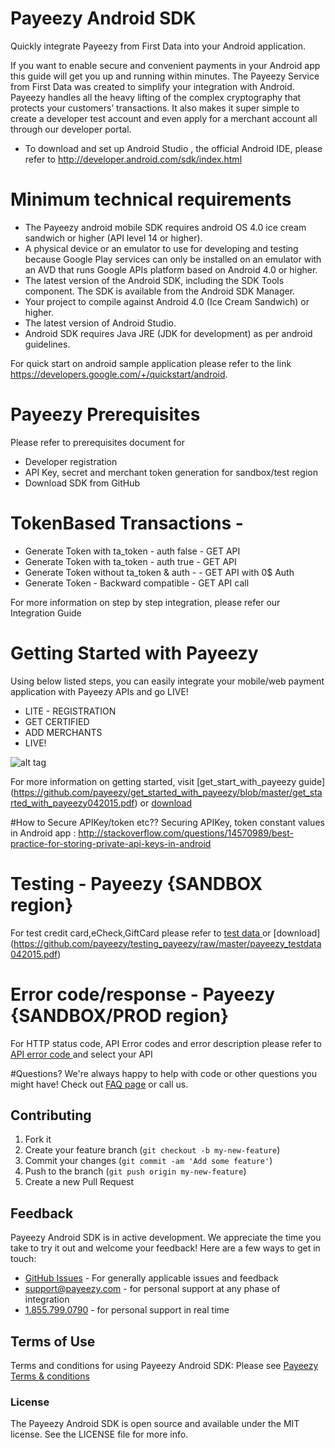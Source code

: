 ﻿# Payeezy Android SDK

Quickly integrate Payeezy from First Data into your Android application.

If you want to enable secure and convenient payments in your Android app this guide will get you up and running within minutes. The Payeezy Service from First Data was created to simplify your integration with Android. Payeezy handles all the heavy lifting of the complex cryptography that protects your customers’ transactions. It also makes it super simple to create a developer test account and even apply for a merchant account all through our developer portal.

* To download and set up Android Studio , the official Android IDE, please refer to http://developer.android.com/sdk/index.html
# Minimum technical requirements
*	The Payeezy android mobile SDK requires android OS 4.0 ice cream sandwich or higher (API level 14 or higher).
*	A physical device or an emulator to use for developing and testing because Google Play services can only be installed on an emulator with an AVD that runs Google APIs platform based on Android 4.0 or higher.
*	The latest version of the Android SDK, including the SDK Tools component. The SDK is available from the Android SDK Manager.
*	Your project to compile against Android 4.0 (Ice Cream Sandwich) or higher.
*	The latest version of Android Studio.
*	Android SDK requires Java JRE (JDK for development) as per android guidelines.

For quick start on android sample application please refer to the link https://developers.google.com/+/quickstart/android.

# Payeezy Prerequisites
Please refer to prerequisites document for 
*	Developer registration
*	API Key, secret and merchant token generation for sandbox/test region
*	Download SDK from GitHub

# TokenBased Transactions - 
*	Generate Token with ta_token - auth false - GET API
*	Generate Token with ta_token - auth true - GET API
*	Generate Token without  ta_token & auth -  - GET API with 0$ Auth
*	Generate Token - Backward compatible -  GET API call

For more information on step by step integration, please refer our Integration Guide

# Getting Started with Payeezy
Using below listed steps, you can easily integrate your mobile/web payment application with Payeezy APIs and go LIVE!
*	LITE  - REGISTRATION  
*	GET CERTIFIED
*	ADD MERCHANTS 
*	LIVE!

![alt tag](https://github.com/payeezy/payeezy_js/raw/master/ignore/get_start_with_payeezy.png)

For more information on getting started, visit  [get_start_with_payeezy guide] (https://github.com/payeezy/get_started_with_payeezy/blob/master/get_started_with_payeezy042015.pdf) or [download](https://github.com/payeezy/get_started_with_payeezy/raw/master/get_started_with_payeezy042015.pdf)

#How to Secure APIKey/token etc??
Securing APIKey, token constant values in Android app : http://stackoverflow.com/questions/14570989/best-practice-for-storing-private-api-keys-in-android

# Testing - Payeezy {SANDBOX region}
For test credit card,eCheck,GiftCard please refer to [test data ](https://github.com/payeezy/testing_payeezy/blob/master/payeezy_testdata042015.pdf) or [download] (https://github.com/payeezy/testing_payeezy/raw/master/payeezy_testdata042015.pdf)

# Error code/response - Payeezy {SANDBOX/PROD region}
For HTTP status code, API Error codes and error description please refer to [API error code ](https://developer.payeezy.com/payeezy_new_docs/apis) and select your API

#Questions?
We're always happy to help with code or other questions you might have! Check out [FAQ page](https://developer.payeezy.com/faq-page) or call us. 

## Contributing
1. Fork it 
2. Create your feature branch (`git checkout -b my-new-feature`)
3. Commit your changes (`git commit -am 'Add some feature'`)
4. Push to the branch (`git push origin my-new-feature`)
5. Create a new Pull Request  

## Feedback
Payeezy Android SDK is in active development. We appreciate the time you take to try it out and welcome your feedback!
Here are a few ways to get in touch:
* [GitHub Issues](https://github.com/payeezy/payeezy/issues) - For generally applicable issues and feedback
* support@payeezy.com - for personal support at any phase of integration
* [1.855.799.0790](tel:+18557990790)  - for personal support in real time 

## Terms of Use
Terms and conditions for using Payeezy Android SDK: Please see [Payeezy Terms & conditions](https://developer.payeezy.com/terms-use)
 
### License
The Payeezy Android SDK is open source and available under the MIT license. See the LICENSE file for more info.

